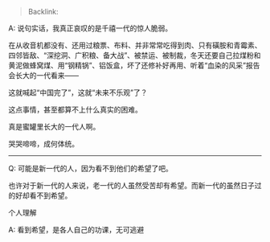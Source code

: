 > Backlink: 

A: 说句实话，我真正哀叹的是千禧一代的惊人脆弱。  

在从收音机都没有、还用过粮票、布料、并非常常吃得到肉、只有磺胺和青霉素、四邻皆敌、“深挖洞、广积粮、备大战”、被禁运、被制裁，冬天还要自己拉煤粉和黄泥做蜂窝煤、用“钢精锅”、铝饭盒，坏了还修补好再用、听着“血染的风采”报告会长大的一代看来——  

这就喊起“中国完了”，这就“未来不乐观”了？  

这点事情，甚至都算不上什么真实的困难。  

真是蜜罐里长大的一代人啊。  

哭哭啼啼，成何体统。

---

Q: 可能是新一代的人，因为看不到他们的希望了吧。  

也许对于新一代的人来说，老一代的人虽然受苦却有希望。而新一代的虽然日子过的好却看不到希望。  

个人理解

A: 看到希望，是各人自己的功课，无可逃避
